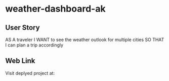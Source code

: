 # weather-dashboard-ak

## User Story

AS A traveler
I WANT to see the weather outlook for multiple cities
SO THAT I can plan a trip accordingly

## Web Link
Visit deplyed project at:


